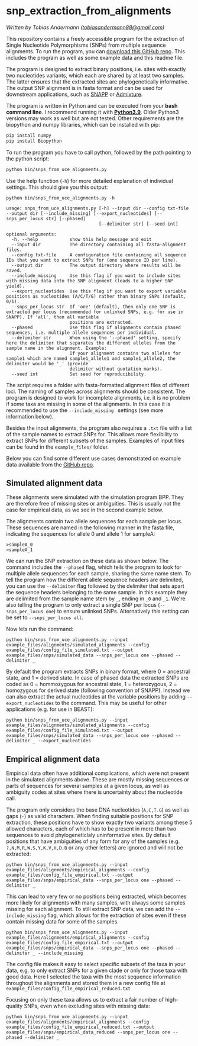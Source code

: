 # snp_extraction_from_alignments
*Written by Tobias Andermann (tobiasandermann88@gmail.com)*

This repository contains a freely accessible program for the extraction of Single Nucleotide Polymorphisms (SNPs) from multiple sequence alignments. To run the program, you can [download this GitHub repo](https://github.com/tobiashofmann88/snp_extraction_from_alignments/archive/refs/heads/master.zip). This includes the program as well as some example data and this readme file.

The program is designed to extract binary positions, i.e. sites with exactly two nucleotides variants, which each are shared by at least two samples. The latter ensures that the extracted sites are phylogenetically informative. The output SNP alignment is in fasta format and can be used for downstream applications, such as [SNAPP](https://doi.org/10.1093/molbev/mss086) or [Admixture](https://doi.org/10.1101/gr.094052.109).


The program is written in Python and can be executed from your **bash command line**. I recommend running it with [**Python3.9**](https://www.python.org/downloads/). Older Python3 versions may work as well but are not tested. Other requirements are the biopython and numpy libraries, which can be installed with pip:

```bash
pip install numpy
pip install Biopython
```

To run the program you have to call python, followed by the path pointing to the python script:

```bash
python bin/snps_from_uce_alignments.py
```

Use the help function (`-h`) for more detailed explanation of individual settings. This should give you this output:

```
python bin/snps_from_uce_alignments.py -h

usage: snps_from_uce_alignments.py [-h] --input dir --config txt-file --output dir [--include_missing] [--export_nucleotides] [--snps_per_locus str] [--phased]
                                   [--delimiter str] [--seed int]

optional arguments:
  -h, --help            show this help message and exit
  --input dir           The directory containing all fasta-alignment files.
  --config txt-file     A configuration file containing all sequence IDs that you want to extract SNPs for (one sequence ID per line).
  --output dir          The output directory where results will be saved.
  --include_missing     Use this flag if you want to include sites with missing data into the SNP alignment (leads to a higher SNP yield).
  --export_nucleotides  Use this flag if you want to export variable positions as nucleotides (A/C/T/G) rather than binary SNPs (default, 0/1).
  --snps_per_locus str  If 'one' (default), then only one SNP is extracted per locus (recommended for unlinked SNPs, e.g. for use in SNAPP). If 'all', then all variable
                        positions are extracted.
  --phased              Use this flag if alignments contain phased sequences, i.e. multiple allele sequences per individual.
  --delimiter str       When using the '--phased' setting, specify here the delimiter that separates the different alleles from the sample name in the alignment. Example:
                        If your alignment contains two alleles for sample1 which are named sample1_allele1 and sample1_allele2, the delimiter would be '_' (provide
                        delimiter without quotation marks).
  --seed int            Set seed for reproducibility.

```

The script requires a folder with fasta-formatted alignment files of different loci. The naming of samples across alignments should be consistent. The program is designed to work for incomplete alignments, i.e. it is no problem if some taxa are missing in some of the alignments. In this case it is recommended to use the `--include_missing ` settings (see more information below).

Besides the input alignments, the program also requires a `.txt` file with a list of the sample names to extract SNPs for. This allows more flexibility to extract SNPs for different subsets of the samples. Examples of input files can be found in the `example_files/` folder.

Below you can find some different use cases demonstrated on example data available from the [GitHub repo](https://github.com/tobiashofmann88/snp_extraction_from_alignments).

## Simulated alignment data
These alignments were simulated with the simulation program BPP. They are therefore free of missing sites or ambiguities. This is usually not the case for empirical data, as we see in the second example below.

The alignments contain two allele sequences for each sample per locus. These sequences are named in the following manner in the fasta file, indicating the sequences for allele 0 and allele 1 for sampleA:

```
>sampleA_0
>sampleA_1
```

We can run the SNP extraction on these data as shown below. The command includes the `--phased` flag, which tells the program to look for multiple allele sequences for each sample, sharing the same name stem. To tell the program how the different allele sequence headers are delimited, you can use the `--delimiter` flag followed by the delimiter that sets apart the sequence headers belonging to the same sample. In this example they are delimited from the sample name stem by `_`, ending in `_0` and `_1`. We're also telling the program to only extract a single SNP per locus (`--snps_per_locus one`) to ensure unlinked SNPs. Alternatively this setting can be set to `--snps_per_locus all`.

Now lets run the command:

`python bin/snps_from_uce_alignments.py --input example_files/alignments/simulated_alignments --config example_files/config_file_simulated.txt --output example_files/snps/simulated_data --snps_per_locus one --phased --delimiter _`

By default the program extracts SNPs in binary format, where 0 = ancestral state, and 1 = derived state. In case of phased data the extracted SNPs are coded as 0 = hommozygous for ancestral state, 1 = heterozygous, 2 = homozygous for derived state (following convention of SNAPP). Instead we can also extract the actual nucleotides at the variable positions by adding `--export_nucleotides` to the command. This may be useful for other applications (e.g. for use in BEAST):

`python bin/snps_from_uce_alignments.py --input example_files/alignments/simulated_alignments --config example_files/config_file_simulated.txt --output example_files/snps/simulated_data --snps_per_locus one --phased --delimiter _ --export_nucleotides`


## Empirical alignment data

Empirical data often have additional complications, which were not present in the simulated alignments above. These are mostly missing sequences or parts of sequences for several samples at a given locus, as well as ambiguity codes at sites where there is uncertainty about the nucleotide call.

The program only considers the base DNA nucleotides (`A,C,T.G`) as well as gaps (`-`) as valid characters. When finding suitable positions for SNP extraction, these positions have to show exactly two variants among these 5 allowed characters, each of which has to be present in more than two sequences to avoid phylogeneticlaly uninformative sites. By default positions that have ambiguities of any form for any of the samples (e.g. `?,N,M,R,W,S,Y,K,V,H,D,B` or any other letters) are ignored and will not be extracted:

`python bin/snps_from_uce_alignments.py --input example_files/alignments/empirical_alignments --config example_files/config_file_empirical.txt --output example_files/snps/empirical_data --snps_per_locus one --phased --delimiter _`

This can lead to very few or no positions being extracted, which becomes more likely for alignments with many samples, with always some samples missing for each alignment. To still extract SNP data, we can add the `--include_missing` flag, which allows for the extraction of sites even if these contain missing data for some of the samples.

`python bin/snps_from_uce_alignments.py --input example_files/alignments/empirical_alignments --config example_files/config_file_empirical.txt --output example_files/snps/empirical_data --snps_per_locus one --phased --delimiter _ --include_missing`

The config file makes it easy to select specific subsets of the taxa in your data, e.g. to only extract SNPs for a given clade or only for those taxa with good data. Here I selected the taxa with the most sequence information throughout the alignments and stored them in a new config file at `example_files/config_file_empirical_reduced.txt`

Focusing on only these taxa allows us to extract a fair number of high-quality SNPs, even when excluding sites with missing data:

`python bin/snps_from_uce_alignments.py --input example_files/alignments/empirical_alignments --config example_files/config_file_empirical_reduced.txt --output example_files/snps/empirical_data_reduced --snps_per_locus one --phased --delimiter _`
